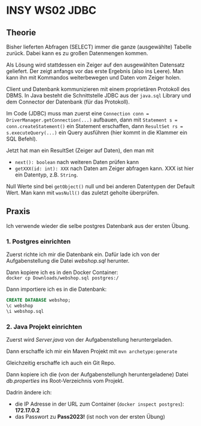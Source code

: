 # INSY WS02 JDBC

## Theorie

Bisher lieferten Abfragen (SELECT) immer die ganze (ausgewählte) Tabelle zurück.
Dabei kann es zu großen Datenmengen kommen.

Als Lösung wird stattdessen ein Zeiger auf den ausgewählten Datensatz geliefert.
Der zeigt anfangs vor das erste Ergebnis (also ins Leere).
Man kann ihn mit Kommandos weiterbewegen und Daten vom Zeiger holen.

Client und Datenbank kommunizieren mit einem proprietären Protokoll des DBMS.
In Java besteht die Schnittstelle JDBC aus der `java.sql` Library und
dem Connector der Datenbank (für das Protokoll).

Im Code (JDBC) muss man zuerst eine `Connection conn = DriverManager.getConnection(...)` aufbauen,
dann mit `Statement s = conn.createStatement()` ein Statement erschaffen,
dann `ResultSet rs = s.executeQuery(...)` ein Query ausführen (hier kommt in die Klammer ein SQL Befehl).

Jetzt hat man ein ResultSet (Zeiger auf Daten), den man mit  
- `next(): boolean` nach weiteren Daten prüfen kann
- `getXXX(id: int): XXX` nach Daten am Zeiger abfragen kann. XXX ist hier ein Datentyp, z.B. `String`.

Null Werte sind bei `getObject()` null und bei anderen Datentypen der Default Wert.
Man kann mit `wasNull()` das zuletzt geholte überprüfen.

## Praxis

Ich verwende wieder die selbe postgres Datenbank aus der ersten Übung.

### 1. Postgres einrichten

Zuerst richte ich mir die Datenbank ein. Dafür lade ich von der Aufgabenstellung die Datei *webshop.sql* herunter.

Dann kopiere ich es in den Docker Container:  
`docker cp Downloads/webshop.sql postgres:/`

Dann importiere ich es in die Datenbank:  
```sql
CREATE DATABASE webshop;
\c webshop
\i webshop.sql
```

### 2. Java Projekt einrichten

Zuerst wird *Server.java* von der Aufgabenstellung heruntergeladen.

Dann erschaffe ich mir ein Maven Projekt mit `mvn archetype:generate`

Gleichzeitig erschaffe ich auch ein Git Repo.

Dann kopiere ich die (von der Aufgabenstellungh heruntergeladene) Datei *db.properties* ins 
Root-Verzeichnis vom Projekt.

Dadrin ändere ich:  
- die IP Adresse in der URL zum Container (`docker inspect postgres`): **172.17.0.2**
- das Passwort zu **Pass2023!** (ist noch von der ersten Übung)

